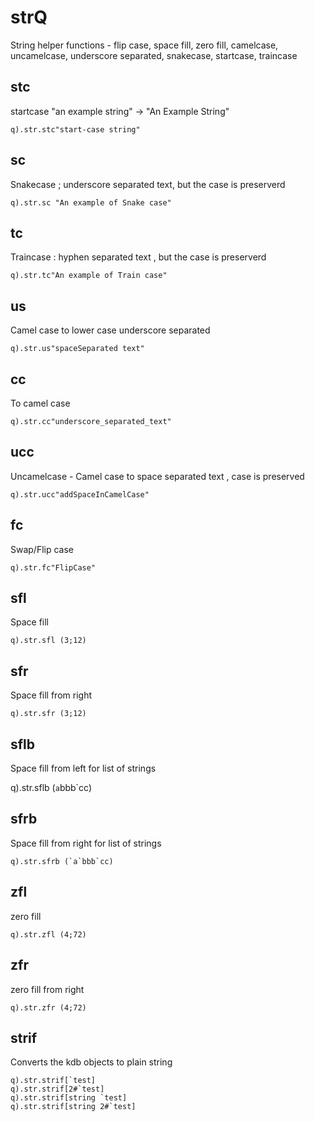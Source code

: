 # strQ

String helper functions - flip case, space fill, zero fill, camelcase, uncamelcase, underscore separated, snakecase, startcase, traincase

## stc
startcase "an example string" -> "An Example String"

    q).str.stc"start-case string"

## sc
Snakecase ; underscore separated text, but the case is preserverd

    q).str.sc "An example of Snake case"

## tc
Traincase : hyphen separated text , but the case is preserverd

    q).str.tc"An example of Train case"

## us
Camel case to lower case underscore separated

    q).str.us"spaceSeparated text"

## cc
To camel case

    q).str.cc"underscore_separated_text"

## ucc
Uncamelcase - Camel case to space separated text , case is preserved

    q).str.ucc"addSpaceInCamelCase"


## fc
Swap/Flip case

    q).str.fc"FlipCase"


## sfl
Space fill

    q).str.sfl (3;12)


## sfr
Space fill from right

    q).str.sfr (3;12)


## sflb
Space fill from left for list of strings

q).str.sflb (`a`bbb`cc)


## sfrb
Space fill from right for list of strings

    q).str.sfrb (`a`bbb`cc)


## zfl
zero fill

    q).str.zfl (4;72)


## zfr
zero fill from right

    q).str.zfr (4;72)


## strif
Converts the kdb objects to plain string

    q).str.strif[`test]
    q).str.strif[2#`test]
    q).str.strif[string `test]
    q).str.strif[string 2#`test]

